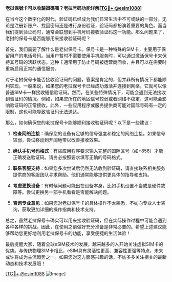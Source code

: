 **老挝保號卡可以收驗證碼嗎？老挝号码功能详解[[TG💪+ @esim1088](https://t.me/s/esim1088)]**

在当今这个数字化的时代，验证码已经成为我们日常生活中不可或缺的一部分。无论是注册新账户、找回密码还是进行身份验证，验证码都扮演着重要的角色。而当我们提到验证码时，通常会联想到手机号码接收验证码这一功能。那么问题来了，老挝的保号卡是否能够用来接收验证码呢？

首先，我们需要了解什么是老挝保号卡。保号卡是一种特殊的SIM卡，主要用于保留用户的电话号码。当用户暂时不需要使用手机服务时，可以通过激活保号卡来保持其号码的活跃状态。这种卡通常用于防止号码被运营商回收，并且可以在需要时重新启用正常的通信服务。

对于老挝保号卡能否接收验证码的问题，答案是肯定的，但并非所有情况下都能顺利实现。一般来说，如果您的老挝保号卡已经成功激活并连接到网络，它就可以像普通SIM卡一样接收短信验证码。然而，在某些特殊情况下，可能会遇到无法接收到验证码的情况。例如，如果您所在的地区信号较弱或者网络不稳定，这可能会影响验证码的正常接收。此外，一些应用程序或服务提供商可能对国际号码有一定的限制，这也可能导致验证码无法送达。

那么，如何确保您的老挝保号卡能够顺利接收验证码呢？以下是一些建议：

1. **检查网络连接**：确保您的设备有足够的信号强度和稳定的网络连接。如果信号较弱，尝试移动到开阔地带以改善接收效果。
   
2. **确认手机号码格式**：有些应用程序要求输入完整的国际区号（如+856）才能正确发送验证码。请务必按照要求填写正确的号码格式。

3. **联系客服支持**：如果您多次尝试后仍然无法收到验证码，请直接联系相关服务提供商的客服团队寻求帮助。他们通常能够提供更具体的指导和支持。

4. **考虑更换设备**：有时候问题可能出在设备本身，比如手机设置不当或是硬件故障等。尝试更换另一部手机看看是否能解决问题。

5. **咨询专业意见**：如果您对老挝保号卡的具体操作不太熟悉，不妨向专业人士咨询，获取更加详细的操作指南和技术支持。

总之，虽然老挝保号卡确实可以用来接收验证码，但在实际操作过程中可能会遇到各种各样的挑战。因此，在使用之前做好充分准备是非常必要的。希望上述建议能够帮助您更好地利用老挝保号卡的功能，享受便捷的生活体验！

最后提醒大家，随着全球eSIM技术的发展，越来越多的人开始关注虚拟SIM卡的优势。与传统物理SIM卡相比，eSIM具有灵活性更高、兼容性更强等特点，未来或许将成为主流趋势之一。如果您对这方面感兴趣的话，不妨多多关注相关的最新动态和技术发展哦！

[[TG💪+ @esim1088](https://t.me/s/esim1088) ![Image](https://i.postimg.cc/4NQfJmqS/Snipaste-2025-05-13-00-14-12.png)]